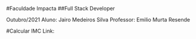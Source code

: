 #Faculdade Impacta
##Full Stack Developer

Outubro/2021
Aluno: Jairo Medeiros Silva
Professor: Emilio Murta Resende

#Calcular IMC
Link:


